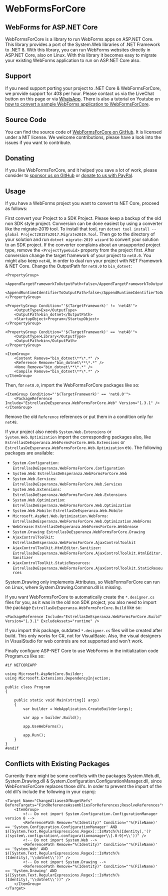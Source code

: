 # WebFormsForCore 
## WebForms for ASP.NET Core
WebFormsForCore is a library to run WebForms apps on ASP.NET Core. This library provides a port
of the System.Web libraries of .NET Framework to .NET 8. With this library,
you can run WebForms websites directly in ASP.NET Core, also on Linux. With this
library it becomes easy to migrate your existing WebForms application to run
on ASP.NET Core also.

## Support
If you need support porting your project to .NET Core & WebFormsForCore, we provide support for
40$ per hour. Please contact us via the LiveChat button on this page or via [WhatsApp](https://wa.me/41775080285).
There is also a tutorial on Youtube on [how to convert a sample WebForms application to WebFormsForCore](https://youtu.be/wgg-FziIfNg). 

## Source Code
You can find the source code of [WebFormsForCore on GitHub](https://github.com/webformsforcore/WebFormsForCore). It is 
licensed under a MIT license. We welcome contributions, please have a look into the issues if you want to contribute.

## Donating
If you like WebFormsForCore, and it helped you save a lot of work, please consider to
[sponsor us on GitHub](https://github.com/sponsors/webformsforcore)  or [donate to us with PayPal](https://www.paypal.com/donate/?hosted_button_id=KQCGG3NDJRR2S).

## Usage
If you have a WebForms project you want to convert to NET Core, proceed as follows:

First convert your Project to a SDK Project. Please keep a backup of the old non SDK style
project. Conversion can be done easiest by using a converter like the migrate-2019 tool. To install that
tool, run `dotnet tool install --global Project2015To2017.Migrate2019.Tool`. Then go to the directory
of your solution and run `dotnet migrate-2019 wizard` to convert your solution to an SDK project. If
the converter complains about an unsupported project type, remove the `<ProjectTypeGuid>` property from
the project first. After conversion change the target framework of your project to `net8.0`. You
might also keep `net48`, in order to dual run your project with NET Framework & NET Core.
Change the OutputPath for `net8.0` to `bin_dotnet`:
```
<PropertyGroup>
    <AppendTargetFrameworkToOutputPath>false</AppendTargetFrameworkToOutputPath>
    <AppendRuntimeIdentifierToOutputPath>false</AppendRuntimeIdentifierToOutputPath>
</PropertyGroup>

<PropertyGroup Condition="'$(TargetFramework)' != 'net48'">
    <OutputType>Exe</OutputType>
    <OutputPath>bin_dotnet</OutputPath>
    <StartupObject>Program</StartupObject>
</PropertyGroup>

<PropertyGroup Condition="'$(TargetFramework)' == 'net48'">
    <OutputType>Library</OutputType>
    <OutputPath>bin</OutputPath>
</PropertyGroup>

<ItemGroup>
    <Content Remove="bin_dotnet\**\*.*" />
    <Reference Remove="bin_dotnet\**\*.*" />
    <None Remove="bin_dotnet\**\*.*" />
    <Compile Remove="bin_dotnet\**\*.*" />
</ItemGroup>
``` 

Then, for `net8.0`, import the WebFormsForCore packages like so:
```
<ItemGroup Condition="'$(TargetFramework)' == 'net8.0'">
    <PackageReference Include="EstrellasDeEsperanza.WebFormsForCore.Web" Version="1.3.1" />
</ItemGroup>
```
Remove the old `Reference` references or put them in a condition only for `net48`.

If your project also needs `System.Web.Extensions` or `System.Web.Optimization` import the
corresponding packages also, like `EstrellasDeEsperanza.WebFormsForCore.Web.Extensions` or 
`EstrellasDeEsperanza.WebFormsForCore.Web.Optimization` etc. The following packages are available:
- `System.Configuration`: `EstrellasDeEsperanza.WebFormsForCore.Configuration`
- `System.Web`: `EstrellasDeEsperanza.WebFormsForCore.Web`
- `System.Web.Services`: `EstrellasDeEsperanza.WebFormsForCore.Web.Services`
- `System.Web.Extensions`: `EstrellasDeEsperanza.WebFormsForCore.Web.Extensions`
- `System.Web.Optimization`: `EstrellasDeEsperanza.WebFormsForCore.Web.Optimization`
- `System.Web.Mobile`: `EstrellasDeEsperanza.Web.Mobile`
- `Microsoft.AspNet.Web.Optimization.WebForms`: `EstrellasDeEsperanza.WebFormsForCore.Web.Optimization.WebForms`
- `WebGrease`: `EstrellasDeEsperanza.WebFormsForCore.WebGrease`
- `System.Drawing`: `EstrellasDeEsperanza.WebFormsForCore.Drawing`
- `AjaxControlToolkit`: `EstrellasDeEsperanza.WebFormsForCore.AjaxControlToolkit`
- `AjaxControlToolkit.HtmlEditor.Sanitizer`: `EstrellasDeEsperanza.WebFormsForCore.AjaxControlToolkit.HtmlEditor.Sanitizer`
- `AjaxControlToolkit.StaticResources`: `EstrellasDeEsperanza.WebFormsForCore.AjaxControlToolkit.StaticResources`

System.Drawing only implements Attributes, so WebFormsForCore can run on Linux, where System.Drawing.Common.dll is 
missing.

If you want WebFormsForCore to automatically create the `*.designer.cs` files for you, as it was in the old non
SDK project, you also need to import the package `EstrellasDeEsperanza.WebFormsForCore.Build` like so:
```
<PackageReference Include="EstrellasDeEsperanza.WebFormsForCore.Build" Version="1.3.1" ExcludeAssets="runtime" />
```
If you import this package, outdated `*.designer.cs` files will be created after build. This only works for C#, not for
VisualBasic. Also, the visual designers in VisualStudio for web controls are not supported and won't work.

Finally configure ASP-NET Core to use WebForms in the initialization code Program.cs like so:
```
#if NETCOREAPP

using Microsoft.AspNetCore.Builder;
using Microsoft.Extensions.DependencyInjection;

public class Program
{

    public static void Main(string[] args)
    {
        var builder = WebApplication.CreateBuilder(args);

        var app = builder.Build();
        
        app.UseWebForms();
            
        app.Run();
    }
}
#endif
```

## Conflicts with Existing Packages
Currently there might be some conflicts with the packages System.Web.dll, System.Drawing.dll &
System.Configuration.ConfigurationManager.dll, since WebFormsForCore replaces those dll's. In order to prevent the import of the old dll's include the following in your csproj:

```
<Target Name="ChangeAliasesOfNugetRefs" BeforeTargets="FindReferenceAssembliesForReferences;ResolveReferences">
    <ItemGroup>
        <!-- Do not import System.Configuration.ConfigurationManager version 8 -->
        <ReferencePath Remove="%(Identity)" Condition="'%(FileName)' == 'System.Configuration.ConfigurationManager' AND $([System.Text.RegularExpressions.Regex]::IsMatch(%(Identity),'(?i)system\.configuration\.configurationmanager\\[.0-9]+\\'))" />
        <!-- Do not import System.Web -->
        <ReferencePath Remove="%(Identity)" Condition="'%(FileName)' == 'System.Web' AND $([System.Text.RegularExpressions.Regex]::IsMatch(%(Identity),'\\dotnet\\'))" />
        <!-- Do not import System.Drawing -->
        <ReferencePath Remove="%(Identity)" Condition="'%(FileName)' == 'System.Drawing' AND $([System.Text.RegularExpressions.Regex]::IsMatch(%(Identity),'\\dotnet\\'))" />
    </ItemGroup>
</Target>
```
